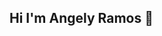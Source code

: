 ## Hi I'm Angely Ramos 👋

<!--
**angelyrq/angelyrq** is a ✨ _special_ ✨ repository because its `README.md` (this file) appears on your GitHub profile.

Here are some ideas to get you started:

- 🔭 I’m currently working on ...
- 🌱 I’m currently learning DAM
- 👯 I’m looking to collaborate on ...
- 🤔 I’m looking for help with ...
- 📫 How to reach me: angelyrqqq@gmail.com

-->
